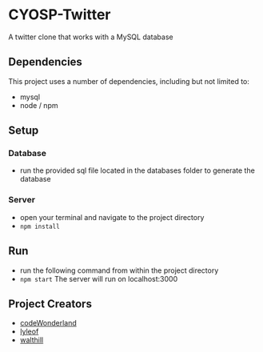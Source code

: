 # CYOSP-Twitter
A twitter clone that works with a MySQL database

## Dependencies
This project uses a number of dependencies, including but not limited to:
- mysql
- node / npm

## Setup
### Database
- run the provided sql file located in the databases folder to generate the database
### Server
- open your terminal and navigate to the project directory
- `npm install`

## Run
- run the following command from within the project directory
- `npm start`
The server will run on localhost:3000

## Project Creators
- [codeWonderland](https://github.com/codeWonderland)
- [lyleof](https://github.com/lyleof)
- [walthill](https://github.com/walthill)
